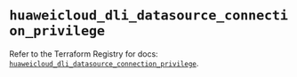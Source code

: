 # `huaweicloud_dli_datasource_connection_privilege`

Refer to the Terraform Registry for docs: [`huaweicloud_dli_datasource_connection_privilege`](https://registry.terraform.io/providers/huaweicloud/huaweicloud/1.71.1/docs/resources/dli_datasource_connection_privilege).
